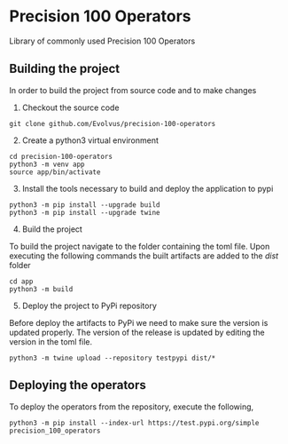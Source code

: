 # Precision 100 Operators
Library of commonly used Precision 100 Operators

## Building the project
In order to build the project from source code and to make changes

1. Checkout the source code
```
git clone github.com/Evolvus/precision-100-operators
```

2. Create a python3 virtual environment
```
cd precision-100-operators
python3 -m venv app
source app/bin/activate
```

3. Install the tools necessary to build and deploy the application to pypi
```
python3 -m pip install --upgrade build
python3 -m pip install --upgrade twine
```

4. Build the project
   
To build the project navigate to the folder containing the toml file. Upon executing the following commands the built artifacts are added to the  *dist* folder

```
cd app
python3 -m build
```

5. Deploy the project to PyPi repository

Before deploy the artifacts to PyPi we need to make sure the version is updated properly. The version of the release is updated by editing the version in the toml file.
```
python3 -m twine upload --repository testpypi dist/*
```

## Deploying the operators
To deploy the operators from the repository, execute the following,

```
python3 -m pip install --index-url https://test.pypi.org/simple precision_100_operators
```
